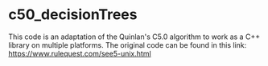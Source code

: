 # c50_decisionTrees
This code is an adaptation of the Quinlan's C5.0 algorithm to work as a C++ library on multiple platforms. The original code can be found in this link: https://www.rulequest.com/see5-unix.html
